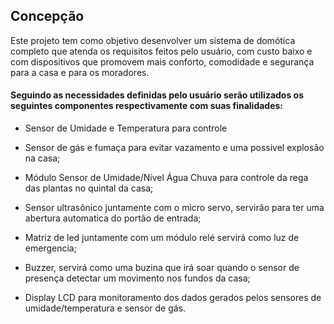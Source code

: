 ## Concepção

Este projeto tem como objetivo desenvolver um sistema de domótica completo que atenda os requisitos feitos pelo usuário, com custo baixo e com dispositivos que promovem mais conforto, comodidade e segurança para a casa e para os moradores.

#### Seguindo as necessidades definidas pelo usuário serão utilizados os seguintes componentes respectivamente com suas finalidades:

* Sensor de Umidade e Temperatura para controle 

* Sensor de gás e fumaça para evitar vazamento e uma possivel explosão na casa;

* Módulo Sensor de Umidade/Nível Água Chuva para controle da rega das plantas no quintal da casa;

* Sensor ultrasônico juntamente com o micro servo, servirão para ter uma abertura automatica do portão de entrada;

* Matriz de led juntamente com um módulo relé servirá como luz de emergencia;

* Buzzer, servirá como uma buzina que irá soar quando o sensor de presença detectar um movimento nos fundos da casa;

* Display LCD para monitoramento dos dados gerados pelos sensores de umidade/temperatura e sensor de gás.
